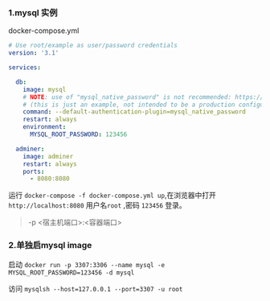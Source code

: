 ### 1.mysql 实例

docker-compose.yml

```yaml
# Use root/example as user/password credentials
version: '3.1'

services:

  db:
    image: mysql
    # NOTE: use of "mysql_native_password" is not recommended: https://dev.mysql.com/doc/refman/8.0/en/upgrading-from-previous-series.html#upgrade-caching-sha2-password
    # (this is just an example, not intended to be a production configuration)
    command: --default-authentication-plugin=mysql_native_password
    restart: always
    environment:
      MYSQL_ROOT_PASSWORD: 123456

  adminer:
    image: adminer
    restart: always
    ports:
      - 8080:8080
```

运行 `docker-compose -f docker-compose.yml up`,在浏览器中打开`http://localhost:8080` 用户名`root` ,密码 `123456` 登录。

> -p <宿主机端口>:<容器端口>

### 2.单独启mysql image

启动 `docker run -p 3307:3306 --name mysql -e MYSQL_ROOT_PASSWORD=123456 -d mysql`

访问 `mysqlsh --host=127.0.0.1 --port=3307 -u root`



